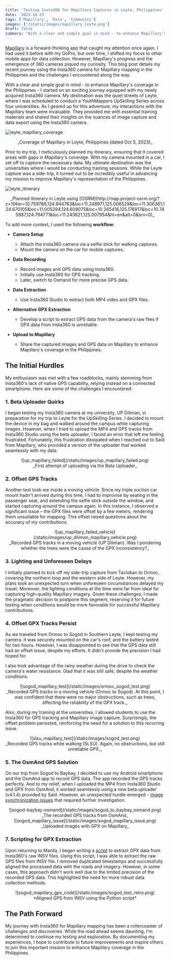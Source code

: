 ```yaml
---
title: 'Testing Insta360 for Mapillary Captures in Leyte, Philippines'
date: '2023-10-25'
tags: ['Mapillary', 'Data', 'Community']
images: ['/static/images/mapillary_leyte.png']
draft: false
summary: "With a clear and simple goal in mind - to enhance Mapillary's coverage in the Philippines - I started on an exciting journey equipped with my newly acquired Insta360 camera. My destination was the quiet streets of Leyte, where I was scheduled to conduct a YouthMappers UpSkilling Series across four universities. Check out my Mapillary story in Leyte."
---
```


[Mapillary](https://www.mapillary.com/) is a forward-thinking app that caught my attention once again. I had used it before with my GoPro, but over time, I shifted my focus to other mobile apps for data collection. However, Mapillary's progress and the emergence of 360 cameras piqued my curiosity. This blog post details my recent journey using the Insta360 camera for Mapillary mapping in the Philippines and the challenges I encountered along the way.

With a clear and simple goal in mind - to enhance Mapillary's coverage in the Philippines - I started on an exciting journey equipped with my newly acquired Insta360 camera. My destination was the quiet streets of Leyte, where I was scheduled to conduct a YouthMappers UpSkilling Series across four universities. As I geared up for this adventure, my interactions with the Mapillary team were invaluable. They provided me with essential training materials and shared their insights on the nuances of image capture and data export using the Insta360 camera.

![leyte_mapillary_coverage](/static/images/mapillary_leyte.png)

<center>_Coverage of Mapillary in Leyte, Philippines (dated Oct 5, 2023)_</center>

Prior to my trip, I meticulously planned my itinerary, ensuring that it covered areas with gaps in Mapillary's coverage. With my camera mounted in a car, I set off to capture the necessary data. My ultimate destination was the universities where I would be conducting training sessions. While the Leyte capture was a side-trip, it turned out to be incredibly useful in advancing my mission to improve Mapillary's representation of the Philippines.

![leyte_itinerary](/static/images/leyte_route.png)

<center>_Planned itinerary in Leyte using [OSRM](http://map.project-osrm.org/?z=10&center=10.759786,124.944763&loc=11.248971,125.006529&loc=11.306361,124.670105&loc=11.005294,124.609075&loc=10.265418,125.176917&loc=10.745887,124.794771&loc=11.243621,125.007954&hl=en&alt=0&srv=0)_</center>

To add more context, I used the following **workflow**:

- **Camera Setup**

  - Attach the Insta360 camera via a selfie stick for walking captures.
  - Mount the camera on the car for mobile captures.

- **Data Recording**

  - Record images and GPS data using Insta360.
  - Initially use Insta360 for GPS tracking.
  - Later, switch to Osmand for more precise GPS data.

- **Data Extraction**

  - Use Insta360 Studio to extract both MP4 video and GPX files.

- **Alternative GPX Extraction**

  - Develop a script to extract GPS data from the camera's raw files if GPX data from Insta360 is unreliable.

- **Upload to Mapillary**
  - Share the captured images and GPS data on Mapillary to enhance Mapillary's coverage in the Philippines.

## The Initial Hurdles

My enthusiasm was met with a few roadblocks, mainly stemming from Insta360's lack of native GPS capability, relying instead on a connected smartphone. Here are some of the challenges I encountered:

### 1. Beta Uploader Quirks

I began testing my Insta360 camera at my university, UP Diliman, in preparation for my trip to Leyte for the UpSkilling Series. I decided to mount the device in my bag and walked around the campus while capturing images. However, when I tried to upload the MP4 and GPS tracks from Insta360 Studio using the beta uploader, I faced an error that left me feeling frustrated. Fortunately, this frustration dissipated when I reached out to Said from Mapillary, who provided a version of the uploader that worked seamlessly with my data.

<center>![up_mapillary_failed](/static/images/up_mapillary_failed.png)</center>

<center>_First attempt of uploading via the Beta Uploader_</center>

### 2. Offset GPS Tracks

Another test took me inside a moving vehicle. Since my triple suction car mount hadn't arrived during this time, I had to improvise by seating in the passenger seat, and extending the selfie stick outside the window, and started capturing around the campus again. In this instance, I observed a significant issue – the GPX files were offset by a few meters, rendering them unsuitable for mapping. This offset raised questions about the accuracy of my contributions.

<center>![up_mapillary_failed_vehicle](/static/images/up_diliman_mapillary_vehicle.png)</center>

<center>_Recorded GPS tracks in a moving vehicle (UP Diliman). Was I pondering whether the trees were the cause of the GPX inconsistency?_</center>

### 3. Lighting and Unforeseen Delays

I initially planned to kick off my side-trip capture from Tacloban to Ormoc, covering the northern loop and the western side of Leyte. However, my plans took an unexpected turn when unforeseen circumstances delayed my travel. Moreover, the lighting conditions at the time were far from ideal for capturing high-quality Mapillary imagery. Given these challenges, I made the pragmatic decision to postpone this segment, reserving it for future testing when conditions would be more favorable for successful Mapillary contributions.

### 4. Offset GPX Tracks Persist

As we traveled from Ormoc to Sogod in Southern Leyte, I kept testing my camera. It was securely mounted on the car's roof, and the battery lasted for two hours. However, I was disappointed to see that the GPS data still had an offset issue, despite my efforts. It didn't provide the precision I had hoped for.

I also took advantage of the rainy weather during the drive to check the camera's water resistance. Glad that it was still safe, despite the weather conditions.

<center>![sogod_mapillary_test](/static/images/ormoc_sogod_test.png)</center>

<center>_Recorded GPS tracks in a moving vehicle (Ormoc to Sogod). At this point, I was confident that there were no major obstructions, such as trees, affecting the reliability of the GPX track._</center>

Also, during my training at the universities, I allowed students to use the Insta360 for GPS tracking and Mapillary image capture. Surprisingly, the offset problem persisted, reinforcing the need for a solution to this recurring issue.

<center>![slsu_mapillary_test](/static/images/sogod_test.png)</center>

<center>_Recorded GPS tracks while walking (SLSU). Again, no obstructions, but still unreliable GPX._</center>

### 5. The OsmAnd GPS Solution

On our trip from Sogod to Baybay, I decided to use my Android smartphone and the OsmAnd app to record GPS data. The app recorded the GPS tracks perfectly. And to my relief, when I uploaded the MP4 from Insta360 Studio and GPX from OsmAnd, it worked seamlessly using a new beta uploader (v4.1.4) provided by Said. However, an unexpected hurdle emerged – [image synchronization issues](https://www.mapillary.com/app/user/feyeandal?lat=10.397690691649231&lng=124.98637014183669&z=14.329109363297835&pKey=1527237244684235) that required further investigation.

<center>![sogod-baybay-osmand](/static/images/sogod_to_baybay_osmand.png)</center>

<center>_The recorded GPS tracks from OsmAnd_</center>

<center>![sogod_mapillary_issue](/static/images/sogod_mapillary_issue.png)</center>

<center>_Uploaded images with GPX on Mapillary_</center>

### 7. Scripting for GPX Extraction

Upon returning to Manila, I began writing a [script](https://github.com/feyeandal/mapillary_insta360/blob/main/convert_insta.py) to extract GPX data from Insta360's raw INSV files. Using this script, I was able to extract the raw GPS files from INSV file. I removed duplicated timestamps and successfully aligned the processed data with the roads and imagery. However, in some cases, this approach didn't work well due to the limited precision of the recorded GPS data. This highlighted the need for more robust data collection methods.

<center>![sogod_mapillary_gpx_code](/static/images/sogod_test_retro.png)</center>

<center>*Aligned GPS from INSV using the Python script*</center>

## The Path Forward

My journey with Insta360 for Mapillary mapping has been a rollercoaster of challenges and discoveries. While the road ahead seems daunting, I'm determined to continue my testing and exploration. By documenting my experiences, I hope to contribute to future improvements and inspire others to join this important mission to enhance Mapillary coverage in the Philippines.
